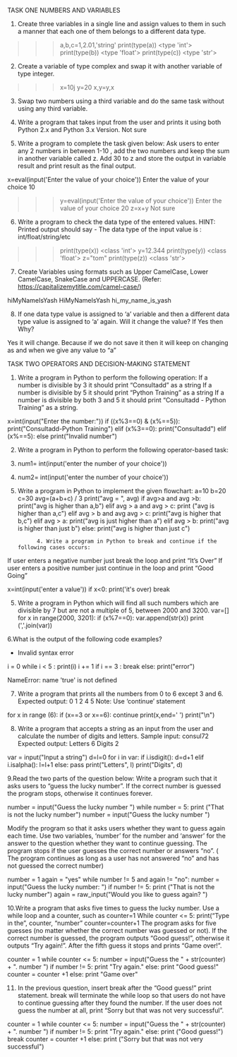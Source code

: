 TASK ONE
NUMBERS AND VARIABLES

1. Create three variables in a single line and assign values to them in such a manner that each one of
them belongs to a different data type.

>>> a,b,c=1,2.01,'string'
>>> print(type(a))
<type 'int'>
>>> print(type(b))
<type 'float'>
>>> print(type(c))
<type 'str'>
>>> 

2. Create a variable of type complex and swap it with another variable of type integer.

>>> x=10j
>>> y=20
>>> x,y=y,x


3. Swap two numbers using a third variable and do the same task without using any third variable.


4. Write a program that takes input from the user and prints it using both Python 2.x and Python 3.x Version. Not sure


5. Write a program to complete the task given below:
Ask users to enter any 2 numbers in between 1-10 , add the two numbers and keep the sum in
another variable called z. Add 30 to z and store the output in variable result and print result as the final output.

x=eval(input('Enter the value of your choice'))
Enter the value of your choice 10
>>> y=eval(input('Enter the value of your choice'))
Enter the value of your choice 20
>>> z=x+y Not sure

6. Write a program to check the data type of the entered values.
HINT: Printed output should say - The data type of the input value is : int/float/string/etc

>>> print(type(x))
<class 'int'>
>>> y=12.344
>>> print(type(y))
<class 'float'>
>>> z="tom"
>>> print(type(z))
<class 'str'>
>>>

7. Create Variables using formats such as Upper CamelCase, Lower CamelCase, SnakeCase and
UPPERCASE.
(Refer: https://capitalizemytitle.com/camel-case/)

hiMyNameIsYash
HiMyNameIsYash
hi_my_name_is_yash

8. If one data type value is assigned to ‘a’ variable and then a different data type value is assigned to ‘a’
again. Will it change the value? If Yes then Why?

Yes it will change. Because if we do not save it then it will keep on changing as and when we give any value to “a” 


TASK TWO
OPERATORS AND DECISION-MAKING STATEMENT

1. Write a program in Python to perform the following operation:
If a number is divisible by 3 it should print “Consultadd” as a string
If a number is divisible by 5 it should print “Python Training” as a string
If a number is divisible by both 3 and 5 it should print “Consultadd - Python Training” as a string.

x=int(input("Enter the number:"))
if ((x%3==0) & (x%==5)):
    print("Consultadd-Python Training")
elif (x%3==0):
    print("Consultadd")
elif (x%==5):
    else print("Invalid number")

2. Write a program in Python to perform the following operator-based task:
3. num1= int(input('enter the number of your choice'))
4. num2= int(input('enter the number of your choice'))
3. Write a program in Python to implement the given flowchart:
a=10
b=20
c=30
avg=(a+b+c) / 3 
print("avg = ", avg)
if avg>a and avg >b:
    print("avg is higher than a,b")
    elif avg > a and avg > c:
        print ("avg is higher than a,c")
        elif avg > b and avg avg > c:
            print("avg is higher that b,c")
            elif avg > a:
                print("avg is just higher than a")
                elif avg > b:
                    print("avg  is higher than just b")
                    else:
                        print("avg is higher than just c")

             4. Write a program in Python to break and continue if the following cases occurs:
If user enters a negative number just break the loop and print “It’s Over”
If user enters a positive number just continue in the loop and print “Good Going”

x=int(input('enter a value'))
if x<0:
    print('it's over)
    break

5. Write a program in Python which will find all such numbers which are divisible by 7 but are not a multiple of 5, between 2000 and 3200.
var=[]
for x in range(2000, 3201):
    if (x%7==0):
        var.append(str(x))
print (','.join(var))

6.What is the output of the following code examples?
* Invalid syntax error

i = 0
while i < 5 :
    print(i)
    i += 1
    if i == 3 :
        break
    else:
        print("error")


NameError: name 'true' is not defined

7. Write a program that prints all the numbers from 0 to 6 except 3 and 6.
Expected output: 0 1 2 4 5
Note: Use ‘continue’ statement

for x in range (6):
    if (x==3 or x==6):
        continue
    print(x,end=' ')
    print("\n")




8. Write a program that accepts a string as an input from the user and calculate the number of digits
and letters.
Sample input: consul72
Expected output: Letters 6 Digits 2

var = input("Input a string")
d=l=0
for i in var:
    if i.isdigit():
        d=d+1
    elif i.isalpha():
        l=l+1
    else:
        pass
print("Letters", l)
print("Digits", d)  

9.Read the two parts of the question below:
Write a program such that it asks users to “guess the lucky number”. If the correct number is
guessed the program stops, otherwise it continues forever.

number = input("Guess the lucky number ")
while number = 5:
    print ("That is not the lucky number")
    number = input("Guess the lucky number ")

Modify the program so that it asks users whether they want to guess again each time. Use two
variables, ‘number’ for the number and ‘answer’ for the answer to the question whether they want
to continue guessing. The program stops if the user guesses the correct number or answers “no”. (
The program continues as long as a user has not answered “no” and has not guessed the correct
number)

number = 1
      again = "yes"
      while number != 5 and again != "no":
        number = input("Guess the lucky number: ")
        if number != 5:
          print ("That is not the lucky number")
          again = raw_input("Would you like to guess again? ")


10.Write a program that asks five times to guess the lucky number. Use a while loop and a counter,
such as
counter=1
While counter <= 5:
print(“Type in the”, counter, “number”
counter=counter+1
The program asks for five guesses (no matter whether the correct number was guessed or not). If the
correct number is guessed, the program outputs “Good guess!”, otherwise it outputs “Try again!”.
After the fifth guess it stops and prints “Game over!”.

counter = 1
      while counter <= 5:
        number = input("Guess the " + str(counter) + ". number ")
        if number != 5:
          print "Try again."
        else:
          print "Good guess!"
        counter = counter +1
      else:
        print "Game over"

11. In the previous question, insert break after the “Good guess!” print statement. break will terminate
the while loop so that users do not have to continue guessing after they found the number. If the user
does not guess the number at all, print “Sorry but that was not very successful”.

counter = 1
      while counter <= 5:
        number = input("Guess the " + str(counter) + ". number ")
        if number != 5:
          print "Try again."
        else:
          print ("Good guess!")
          break
        counter = counter +1
      else:
        print ("Sorry but that was not very successful")


